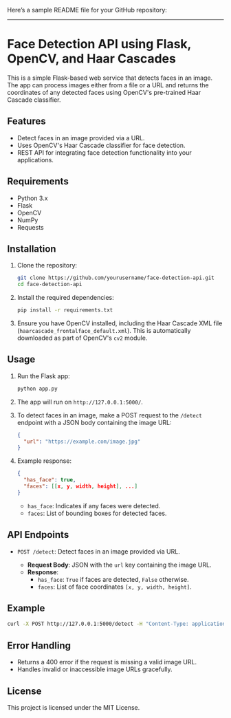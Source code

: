 Here’s a sample README file for your GitHub repository:

---

# Face Detection API using Flask, OpenCV, and Haar Cascades

This is a simple Flask-based web service that detects faces in an image. The app can process images either from a file or a URL and returns the coordinates of any detected faces using OpenCV's pre-trained Haar Cascade classifier.

## Features

- Detect faces in an image provided via a URL.
- Uses OpenCV's Haar Cascade classifier for face detection.
- REST API for integrating face detection functionality into your applications.

## Requirements

- Python 3.x
- Flask
- OpenCV
- NumPy
- Requests

## Installation

1. Clone the repository:

   ```bash
   git clone https://github.com/yourusername/face-detection-api.git
   cd face-detection-api
   ```

2. Install the required dependencies:

   ```bash
   pip install -r requirements.txt
   ```

3. Ensure you have OpenCV installed, including the Haar Cascade XML file (`haarcascade_frontalface_default.xml`). This is automatically downloaded as part of OpenCV's `cv2` module.

## Usage

1. Run the Flask app:

   ```bash
   python app.py
   ```

2. The app will run on `http://127.0.0.1:5000/`.

3. To detect faces in an image, make a POST request to the `/detect` endpoint with a JSON body containing the image URL:

   ```json
   {
     "url": "https://example.com/image.jpg"
   }
   ```

4. Example response:

   ```json
   {
     "has_face": true,
     "faces": [[x, y, width, height], ...]
   }
   ```

   - `has_face`: Indicates if any faces were detected.
   - `faces`: List of bounding boxes for detected faces.

## API Endpoints

- `POST /detect`: Detect faces in an image provided via URL.

  - **Request Body**: JSON with the `url` key containing the image URL.
  - **Response**:
    - `has_face`: `True` if faces are detected, `False` otherwise.
    - `faces`: List of face coordinates `[x, y, width, height]`.

## Example

```bash
curl -X POST http://127.0.0.1:5000/detect -H "Content-Type: application/json" -d '{"url": "https://example.com/image.jpg"}'
```

## Error Handling

- Returns a 400 error if the request is missing a valid image URL.
- Handles invalid or inaccessible image URLs gracefully.

## License

This project is licensed under the MIT License.

